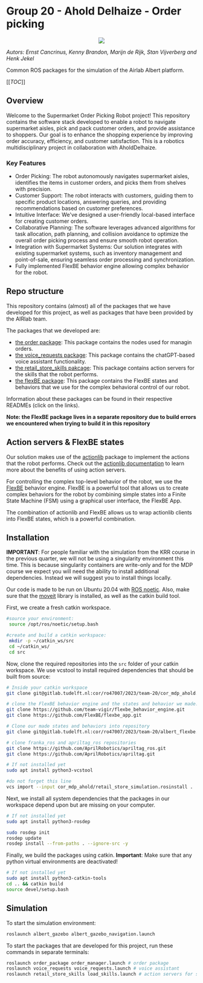 # Group 20 - Ahold Delhaize - Order picking
<p style="text-align: center;">
<img src="https://img.shields.io/badge/ROS%20version-noetic-blue.svg"/>

*Autors: Ernst Cancrinus, Kenny Brandon, Marijn de Rijk, Stan Vijverberg and Henk Jekel*

Common ROS packages for the simulation of the Airlab Albert platform.

[[_TOC_]]
</p>



## Overview

Welcome to the Supermarket Order Picking Robot project! This repository contains the software stack developed to enable a robot to navigate supermarket aisles, pick and pack customer orders, and provide assistance to shoppers. Our goal is to enhance the shopping experience by improving order accuracy, efficiency, and customer satisfaction. This is a robotics multidisciplinary project in collaboration with AholdDelhaize.

### Key Features

- Order Picking: The robot autonomously navigates supermarket aisles, identifies the items in customer orders, and picks them from shelves with precision.
- Customer Support: The robot interacts with customers, guiding them to specific product locations, answering queries, and providing recommendations based on customer preferences.
- Intuitive Interface: We've designed a user-friendly local-based interface for creating customer orders.
- Collaborative Planning: The software leverages advanced algorithms for task allocation, path planning, and collision avoidance to optimize the overall order picking process and ensure smooth robot operation.
- Integration with Supermarket Systems: Our solution integrates with existing supermarket systems, such as inventory management and point-of-sale, ensuring seamless order processing and synchronization.
- Fully implemented FlexBE behavior engine allowing complex behavior for the robot. 



## Repo structure

This repository contains (almost) all of the packages that we have developed for this project, as well as packages that have been provided by the AIRlab team.


The packages that we developed are:
- [the order package](order_package): This package contains the nodes used for managin orders.
- [the voice_requests package](voice_requests): This package contains the chatGPT-based voice assistant functionality.
- [the retail_store_skills pakcage](retail_store_skills): This package contains action servers for the skills that the robot performs.
- [the flexBE package](https://gitlab.tudelft.nl/cor/ro47007/2023/team-20/albert_flexbe): This package contains the FlexBE states and behaviors that we use for the complex behavioral control of our robot.

Information about these packages can be found in their respective READMEs (click on the links).

**Note: the FlexBE package lives in a separate repository due to build errors we encountered when trying to build it in this repository**

## Action servers & FlexBE states

Our solution makes use of the [actionlib](http://wiki.ros.org/actionlib) package to implement the actions that the robot performs.
Check out the [actionlib documentation](http://wiki.ros.org/actionlib) to learn more about the benefits of using action servers.

For controlling the complex top-level behavior of the robot, we use the [FlexBE](http://philserver.bplaced.net/fbe/index.php) behavior engine.
FlexBE is a powerful tool that allows us to create complex behaviors for the robot by combining simple states into a Finite State Machine (FSM) using a graphical user interface, the FlexBE App.

The combination of actionlib and FlexBE allows us to wrap actionlib clients into FlexBE states, which is a powerful combination.


## Installation

**IMPORTANT**: For people familiar with the simulation from the KRR course in the previous quarter, we will not be using a singularity environment this time. This is because singularity containers are write-only and for the MDP course we expect you will need the ability to install additional dependencies. Instead we will suggest you to install things locally.


Our code is made to be run on Ubuntu 20.04 with [ROS noetic](http://wiki.ros.org/noetic/Installation). Also, make sure that the [moveit](https://moveit.ros.org/install/) library is installed, as well as the catkin build tool.

First, we create a fresh catkin workspace.
```bash
#source your environment:
 source /opt/ros/noetic/setup.bash

#create and build a catkin workspace:
 mkdir -p ~/catkin_ws/src
 cd ~/catkin_ws/
 cd src
```

Now, clone the required repositories into the `src` folder of your catkin workspace.
We use vcstool to install required dependencies that should be built from source:
``` bash
# Inside your catkin workspace
git clone git@gitlab.tudelft.nl:cor/ro47007/2023/team-20/cor_mdp_ahold.git

# clone the FlexBE behavior engine and the states and behavior we made:
git clone https://github.com/team-vigir/flexbe_behavior_engine.git
git clone https://github.com/FlexBE/flexbe_app.git

# Clone our made states and behaviors into repository
git clone git@gitlab.tudelft.nl:cor/ro47007/2023/team-20/albert_flexbe.git flex_albert_behaviors

# clone franka_ros and apriltag_ros repositories
git clone https://github.com/AprilRobotics/apriltag_ros.git 
git clone https://github.com/AprilRobotics/apriltag.git 

# If not installed yet
sudo apt install python3-vcstool

#do not forget this line
vcs import --input cor_mdp_ahold/retail_store_simulation.rosinstall .
```

Next, we install all system dependencies that the packages in our workspace depend upon but are missing on your computer.

```bash
# If not installed yet
sudo apt install python3-rosdep

sudo rosdep init
rosdep update
rosdep install --from-paths . --ignore-src -y
```

Finally, we build the packages using catkin.
**Important**: Make sure that any python virtual environments are deactivated!
```bash
# If not installed yet
sudo apt install python3-catkin-tools
cd .. && catkin build
source devel/setup.bash
```

## Simulation

To start the simulation environment:

```bash
roslaunch albert_gazebo albert_gazebo_navigation.launch
```

To start the packages that are developed for this project, run these commands in separate terminals:
```bash
roslaunch order_package order_manager.launch # order package
roslaunch voice_requests voice_requests.launch # voice assistant
roslaunch retail_store_skills load_skills.launch # action servers for skills
```






